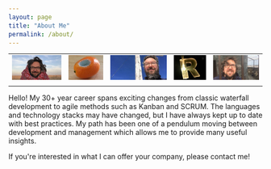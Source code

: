 ```yaml
---
layout: page
title: "About Me"
permalink: /about/
---
```


|   |   |   |   |   |  
|---|---|---|---|---|
|![Rob in India](/assets/rob_india.jpg)|![A kumquat](/assets/my_kumquat.jpg)|![Rob at peak](/assets/rob_peak.jpg)|![An R](/assets/my_R.jpg)|![Rob behind bars](/assets/rob_bars.jpg)|
|   |   |   |   |   |

Hello! My 30+ year career spans exciting changes from classic waterfall development to agile methods such as Kanban and SCRUM. The languages and technology stacks may have changed, but I have always kept up to date with best practices. My path has been one of a pendulum moving between development and management which allows me to provide many useful insights.

If you're interested in what I can offer your company, please contact me!

